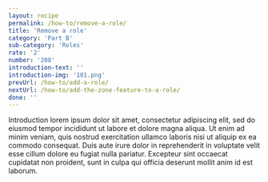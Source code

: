 ```yaml
---
layout: recipe
permalink: /how-to/remove-a-role/
title: 'Remove a role'
category: 'Part B'
sub-category: 'Roles'
rate: '2'
number: '208'
introduction-text: ''
introduction-img: '101.png'
prevUrl: /how-to/add-a-role/
nextUrl: /how-to/add-the-zone-feature-to-a-role/
done: ''
---
```


Introduction lorem ipsum dolor sit amet, consectetur adipiscing elit, sed do eiusmod tempor incididunt ut labore et dolore magna aliqua. Ut enim ad minim veniam, quis nostrud exercitation ullamco laboris nisi ut aliquip ex ea commodo consequat. Duis aute irure dolor in reprehenderit in voluptate velit esse cillum dolore eu fugiat nulla pariatur. Excepteur sint occaecat cupidatat non proident, sunt in culpa qui officia deserunt mollit anim id est laborum.

